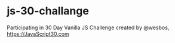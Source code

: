 # js-30-challange
Participating in 30 Day Vanilla JS Challenge created by @wesbos, https://JavaScript30.com
